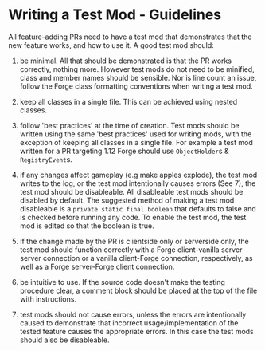 # Writing a Test Mod - Guidelines

All feature-adding PRs need to have a test mod that demonstrates that the new feature works, and how to use it. A good test mod should:

1. be minimal. All that should be demonstrated is that the PR works correctly, nothing more. However test mods do not need to be minified, class and member names should be sensible. Nor is line count an issue, follow the Forge class formatting conventions when writing a test mod.

2. keep all classes in a single file. This can be achieved using nested classes.

3. follow 'best practices' at the time of creation. Test mods should be written using the same 'best practices' used for writing mods, with the exception of keeping all classes in a single file. For example a test mod written for a PR targeting 1.12 Forge should use `ObjectHolder`s & `RegistryEvent`s.

4. if any changes affect gameplay (e.g make apples explode), the test mod writes to the log, or the test mod intentionally causes errors (See 7), the test mod should be disableable. All disableable test mods should be disabled by default. The suggested method of making a test mod disableable is a `private static final boolean` that defaults to false and is checked before running any code. To enable the test mod, the test mod is edited so that the boolean is true.

5. if the change made by the PR is clientside only or serverside only, the test mod should function correctly with a Forge client-vanilla server server connection or a vanilla client-Forge connection, respectively, as well as a Forge server-Forge client connection.

6. be intuitive to use. If the source code doesn't make the testing procedure clear, a comment block should be placed at the top of the file with instructions.

7. test mods should not cause errors, unless the errors are intentionally caused to demonstrate that incorrect usage/implementation of the tested feature causes the appropriate errors. In this case the test mods should also be disableable.
